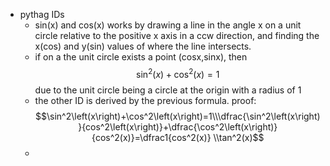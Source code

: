- pythag IDs
	- sin(x) and cos(x) works by drawing a line in the angle x on a unit circle relative to the positive x axis in a ccw direction, and finding the x(cos) and y(sin) values of where the line intersects.
	- if on a the unit circle exists a point (cosx,sinx), then 
	  $$\sin^2\left(x\right)+\cos^2\left(x\right)=1$$
	  due to the unit circle being a circle at the origin with a radius of 1
	- the other ID is derived by the previous formula. proof:
	  $$\sin^2\left(x\right)+\cos^2\left(x\right)=1\\\dfrac{\sin^2\left(x\right)}{cos^2\left(x\right)}+\dfrac{\cos^2\left(x\right)}{cos^2(x)}=\dfrac1{cos^2(x)}
	  \\tan^2(x)$$
	-